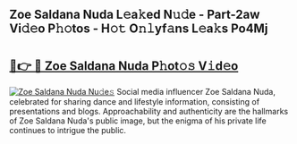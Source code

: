 ## Zoe Saldana Nuda L𝚎a𝚔ed N𝚞𝚍e - Part-2aw Vi𝚍𝚎o P𝚑𝚘tos - H𝚘𝚝 O𝚗𝚕yf𝚊ns L𝚎a𝚔s Po4Mj

# <h2><a href="http://kf5ub3p.oniu.top/?m=Zoe+Saldana+Nuda">🔗👉 🔴 Zoe Saldana Nuda P𝚑ot𝚘𝚜 V𝚒d𝚎o</a></h2>

[![Zoe Saldana Nuda Nu𝚍e𝚜](https://i.imgur.com/0qMVB7G.gif)](http://kf5ub3p.oniu.top/?m=Zoe+Saldana+Nuda)
Social media influencer Zoe Saldana Nuda, celebrated for sharing dance and lifestyle information, consisting of presentations and blogs. Approachability and authenticity are the hallmarks of Zoe Saldana Nuda's public image, but the enigma of his private life continues to intrigue the public.  
